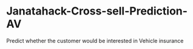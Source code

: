 # Janatahack-Cross-sell-Prediction-AV
Predict whether the customer would be interested in Vehicle insurance
